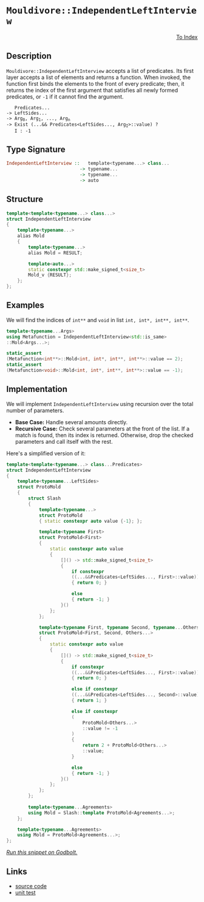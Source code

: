 <!-- Copyright 2024 Feng Mofan
SPDX-License-Identifier: Apache-2.0 -->

# `Mouldivore::IndependentLeftInterview`

<p style='text-align: right;'><a href="../../../facilities/metafunctions.md#mouldivore-independent-left-interview">To Index</a></p>

## Description

`Mouldivore::IndependentLeftInterview` accepts a list of predicates.
Its first layer accepts a list of elements and returns a function.
When invoked, the function first binds the elements to the front of every predicate;
then, it returns the index of the first argument that satisfies all newly formed predicates, or `-1` if it cannot find the argument.

<pre><code>   Predicates...
-> LeftSides...
-> Arg<sub>0</sub>, Arg<sub>1</sub>, ..., Arg<sub>n</sub>
-> Exist (...&& Predicates&lt;LeftSides..., Arg<sub>I</sub>&gt;::value) ?
   I : -1</code></pre>

## Type Signature

```Haskell
IndependentLeftInterview ::   template<typename...> class...
                           -> typename...
                           -> typename...
                           -> auto
```

## Structure

```C++
template<template<typename...> class...>
struct IndependentLeftInterview
{
    template<typename...>
    alias Mold
    {
        template<typename...>
        alias Mold = RESULT;

        template<auto...>
        static constexpr std::make_signed_t<size_t>
        Mold_v {RESULT};
    };  
};
```

## Examples

We will find the indices of `int**` and `void` in list `int, int*, int**, int**`.

```C++
template<typename...Args>
using Metafunction = IndependentLeftInterview<std::is_same>
::Mold<Args...>;

static_assert
(Metafunction<int**>::Mold<int, int*, int**, int**>::value == 2);
static_assert
(Metafunction<void>::Mold<int, int*, int**, int**>::value == -1);
```

## Implementation

We will implement `IndependentLeftInterview` using recursion over the total number of parameters.

- **Base Case:** Handle several amounts directly.
- **Recursive Case:** Check several parameters at the front of the list.
If a match is found, then its index is returned.
Otherwise, drop the checked parameters and call itself with the rest.

Here's a simplified version of it:

```C++
template<template<typename...> class...Predicates>
struct IndependentLeftInterview
{
    template<typename...LeftSides>
    struct ProtoMold
    {
        struct Slash
        {
            template<typename...>
            struct ProtoMold
            { static constexpr auto value {-1}; };

            template<typename First>
            struct ProtoMold<First>
            {   
                static constexpr auto value 
                {
                    []() -> std::make_signed_t<size_t>
                    {
                        if constexpr 
                        ((...&&Predicates<LeftSides..., First>::value))
                        { return 0; }

                        else
                        { return -1; }
                    }()
                };
            };

            template<typename First, typename Second, typename...Others>
            struct ProtoMold<First, Second, Others...>
            {   
                static constexpr auto value 
                {
                    []() -> std::make_signed_t<size_t>
                    {
                        if constexpr 
                        ((...&&Predicates<LeftSides..., First>::value))
                        { return 0; }

                        else if constexpr 
                        ((...&&Predicates<LeftSides..., Second>::value))
                        { return 1; }

                        else if constexpr
                        (
                            ProtoMold<Others...>
                            ::value != -1
                        )
                        { 
                            return 2 + ProtoMold<Others...>
                            ::value; 
                        }

                        else
                        { return -1; }
                    }()
                };
            };
        };
        
        template<typename...Agreements>
        using Mold = Slash::template ProtoMold<Agreements...>;
    };

    template<typename...Agreements>
    using Mold = ProtoMold<Agreements...>;
};
```

[*Run this snippet on Godbolt.*](https://godbolt.org/#z:OYLghAFBqd5QCxAYwPYBMCmBRdBLAF1QCcAaPECAMzwBtMA7AQwFtMQByARg9KtQYEAysib0QXACx8BBAKoBnTAAUAHpwAMvAFYTStJg1DIApACYAQuYukl9ZATwDKjdAGFUtAK4sGIAGz%2BpK4AMngMmAByPgBGmMQgABxBAA6oCoRODB7evnppGY4CYRHRLHEJAOwAnLaY9kUMQgRMxAQ5Pn6BdQ1Zza0EJVGx8UlBCi1tHXlctpOD4cPlozUAlLaoXsTI7BzmAMzhyN5YANQm%2B24EAJ4pmAD6BMRMhAoX2CYaAIIHRyeY50uyAm6CwVHenx%2B3wImBYKQMMIuV1h8KYiMuNzuzDYADo8e9TscmAoFHiccpiJh8KIYW99h9vhNiF4HKcAJIMLBYrCCEKYKgEDkw4gANzwmAA7pCTJUrN9TgrTjC4QjMEjMYxWJgyXyBUI8Fg6QyvorTkyWQRThTUEQALKedCQ00yuUm02K82soQGBQIJ3uhUu/0B03K1Hoq63TW4/H04MhhWey3Wu0O%2BMJl1mlqOZCEgQTTCqFLEU5MLxEU4isReAEugC0XBlABELhZzpUW/tXemQ2HVeqo9iAQAxPDECYQ%2BUJj1PC1W4g21D22iOy6j8cESdu6fttuBqc700TNF4XNoBgFoslssVqveWsHw%2BB2U9p%2BBgCsVnfTYgq1OdYJEEQBAFgmAAaweDJgAidBHiRDIAC8Hk3ONHzfRUgzQ9D3TwKg8wvGEr3OLDsMVKAyXMfxKIpKlTzRTA6TcXVhANBiyVIU51wnelgLvGtVlWV9SN3U5KQILYGFODRW3bFtviE0j6iUBTsMzMSJP/Rsu1klSd2bX9dPdZtW0M4yu2lEj3T7eiByxLVOLHCYOI1IdTiETBz3QZzBy1MkAHkCAQeIjUMpN50XZdVzcLiCA49zPI4gKgvHCjUO3adM33dKn2PHN8MvYtS3LVBK2rB9ssPTCKvQkxP1qn8/wA%2Bks3QYDQIg%2B4oJguDLkQ5Ct2EjCX0s0jcPywjCsMp9yPxMwqLmmjqXoxjmP1Q12Icjd3l4sqBKmyrZVEzBxOISTpO04z5JG7ClIBMbzwKkt9p3GacUo6jKSW2kkVW1jSTxOKPIEVdsB2%2B89uumrDvU07Ti0ttLqharhNu057vzCbiGe6cIGxp8UyXNNLiS4LUuNQadzBmtTjAMALibTS8ZDQTIbfTMmZ3GHJLMc5LHC1MVyREmUtjcmKYTKm1Qu1mn0Rjn3Vu%2BXnWh46NIbGTEfF/SWeRjMOxM1mzNdPXO2NkMhOsiMXN8vEvmASlYUYAgQssrwMiMU5IsBBnvWJJAQEtgECcipE7YdthBH%2Bt643Mx8jYs9LA9s6NtVt%2B3MEdyOBsVN3wmAT2HW9/nCcFy4w4ziPnbJg2fn12OkYAegAKhb1u2/bhvIWb1vTgAFQY53Tjbzvvm79vx5bkekd%2BBhji8M4kXPHYUmdrdISTjEfJjHEvmIYAXa%2BXOPdtY6mCoLxZ8aIuOS5VwneYoV4jFSV4IIVqQDwBROq1LdgJDsu95RwhPXSEuVTz3GJEoNokIIAnxaOfS%2BWQkThAIC3baIB/5uBQRxFBTccGCBbvg1BTd0F8VrPsTsDMzCCXrmA5AECSTxE3N8WBp8EEOCQZcEUqADToMwdgtGBCiGEMEcQ0hZVvb000jQiwHB1i0E4O%2BXgfgOBaFIKgTgbhrDWDNJsbYtYzD7B4KQAgmg5HrDAiAd8kgcQaEkFwSo%2BwNDvg0HNfwZhEiJH0JwSQvAWASA0BoUgKi1EaI4LwBQIAgmmNUXI0gcBYAwEQCATYBAUjlnIJQNAcI6DxEiFqTgqhkh1n8JIU4wBkC5ikDiMwvBaJEGIAaPQ/BBAiDEOwKQMhBCKBUOoWJpBdCzAlM8FInAeDyMUcosx6jOB%2BXLOky0qA8JFP8CUspFSqk2J5hADwOT6BPUMVwVYvAYlaHWBAJA2SUi5LIBQCAVybkgGAFIMwfA6DCkiRAGI0yYjhFaNcMZvBfnMGINcPyMRtAeRicY7Jlc/IMFoAC/pWAYheGAG4MQtBIncF4FgUCRhxDIrHFCvAIoGLTMLB5csuxjEoPqNM2geAYjPFBR4LA0ynh4H8Ti0gZLiAxHSJgJssJDDAEZUYMx6wqAGH3gANXFBKPyWJAVdOEKIcQnSWnyCUGoaZgz9CipQNoyw%2BgmWRMgOsVAK8sjYrrCCemphLDWDMKEvljTDTwHWHYElzgICuGmH4WYoRFhlAqPkdImQBABvDYULIQxQ2jFmN6jhAh%2BhTE8J0PQybGhpoWKUEYCQk3zGjUWgY8aC0SC9XonYlbvEcCUcE6ZYTTgrLWeUypcMtmnAgLgQgJBeZGOOSYyV6wgpMCwAkX8pBLGSH2Diao%2BxKiSDsWYSQ/hAnvn8LUBRHBfGkH8UYnE/guD%2BESNURIJ7rFcHfAuoIITeBhIiVE4dsTzlJIuSk%2BZGS7kPP2fktgnBWgsBFJUOsTBCQGA9lwaoOIuC2LqfgBpTTZharaRq6QWqem6v6boV5wymCjJxRM%2BtUz%2BlhLmWk8spwlmlmIMB0D4GiRQZg3BjQ3bdnXP2QO6hJzJXxMuagPZ8RMn3ME5x0YQGQN1iY886oXAgk0FoB8yg3z%2BnAv%2BSq9ToLwWQocCq2FTt4WIumSitFGLaBYpVXi0VhK1H4EpBwsl2K1GUuQNSlVdKd1qMZcy/5bLdhqM5dy4xfKBVKGFfisVec%2BPSqYHKhVSrGAqtQ%2BqjpGHZBYb6Wo3DBqJWOqsCanz5qp1WsaLa%2B1FD8vOtdfEd15KLU9B9X4P1nIS3BE5OW5YhbSAFEjdkDNMwesRsaJ1sNSb6hNdzW17NfR5ijcTXMAY025shorUcjYWwa3rZ3Q2%2B9MyOC0fo2BiDoq4Ysdsd23tDSB1HN46%2B0dmBx2jCnTuvdB6YN2MqDeyojjJCrtKbMPbj7bDPtOXEhJyTUkLJE7%2BvJBSOBAdKacFgCgRS5hFNBnEqoJgIb7e65psg0NpdVZlvVIB9ikHw4R8ZdbdtNtmV%2BxZeFEdlJR2jysmPseWh2WJm5A79hDrB%2BcgTQnblZN5/skAaOUgpHuBj6o9wucQLo6Ut5SngoqZ%2BX80FmntdgohVC/Tgm4UIqRXZzAqL0WYuxcY6zBKAu4uJY58l/TXPuZ5Z5hlTKWXXH8xyxpwXeChcFRFmz0XX18BlQoeVkpEsqOMSl9pEh0vdJ1VlnQ5PcvGGNTYIrnr1HWvzJwBuQEquWBdQ%2Bt1f188zd9f6gbgb2voHm913rjQ2tt7jatrrWaJspqaMWhvvfeippW/mnvpb025Eb8eNoLfa0KGrR04jdOyOcEO0jtn6POfLW51d/tBxbsvrOQ9p7k7iNvZAGYGD%2Bx9jvhcfYwJt/KinsbWv8JIPokjunSASQ7553viJBzTVCSDVCOKLpcAU47r7CkahKcB3Yn51q1Jv5wEf5C7rB8oZDOCSBAA)

## Links

- [source code](../../../../conceptrodon/mouldivore/independent_left_interview.hpp)
- [unit test](../../../../tests/unit/metafunctions/mouldivore/independent_left_interview.test.hpp)
